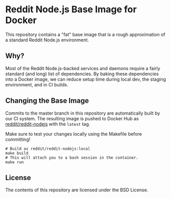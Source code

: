 Reddit Node.js Base Image for Docker
====================================

This repository contains a "fat" base image that is a rough approximation of a standard Reddit Node.js environment.

Why?
---

Most of the Reddit Node.js-backed services and daemons require a fairly standard (and long) list of dependencies. By baking these dependencies into a Docker image, we can reduce setup time during local dev, the staging environment, and in CI builds.

Changing the Base Image
-----------------------

Commits to the master branch in this repository are automatically built by our CI system. The resulting image is pushed to Docker Hub as [reddit/reddit-nodejs](https://hub.docker.com/r/reddit/reddit-nodejs/) with the `latest` tag.

Make sure to test your changes locally using the Makefile before committing!

```
# Build as reddit/reddit-nodejs:local
make build
# This will attach you to a bash session in the container.
make run
```

License
-------

The contents of this repository are licensed under the BSD License.
